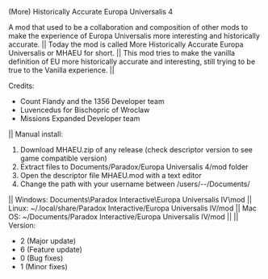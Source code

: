 (More) Historically Accurate Europa Universalis 4

A mod that used to be a collaboration and composition of other mods to make the experience of Europa Universalis more interesting and historically accurate. 
||
Today the mod is called More Historically Accurate Europa Universalis or MHAEU for short.
||
This mod tries to make the vanilla definition of EU more historically accurate and interesting, still trying to be true to the Vanilla experience.
||

Credits:
- Count Flandy and the 1356 Developer team
- Luvencedus for Bischopric of Wroclaw
- Missions Expanded Developer team

||
Manual install:
1. Download MHAEU.zip of any release (check descriptor version to see game compatible version)
2. Extract files to Documents/Paradox/Europa Universalis 4/mod folder
3. Open the descriptor file MHAEU.mod with a text editor
4. Change the path with your username between /users/--/Documents/

||
Windows: Documents\Paradox Interactive\Europa Universalis IV\mod ||
Linux: ~/.local/share/Paradox Interactive/Europa Universalis IV/mod ||
Mac OS: ~/Documents/Paradox Interactive/Europa Universalis IV/mod ||
||
Version:
- 2 (Major update)
- 6 (Feature update)
- 0 (Bug fixes)
- 1 (Minor fixes)